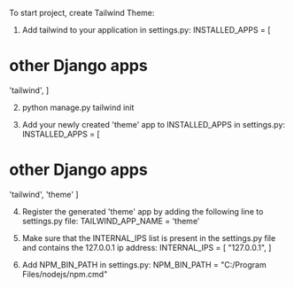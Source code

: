 To start project, create Tailwind Theme:

1. Add tailwind to your application in settings.py:
  INSTALLED_APPS = [
  # other Django apps
  'tailwind',
]

2. python manage.py tailwind init

3. Add your newly created 'theme' app to INSTALLED_APPS in settings.py:
  INSTALLED_APPS = [
  # other Django apps
  'tailwind',
  'theme'
]

4. Register the generated 'theme' app by adding the following line to settings.py file:
   TAILWIND_APP_NAME = 'theme'

5. Make sure that the INTERNAL_IPS list is present in the settings.py file and contains the 127.0.0.1 ip address:
   INTERNAL_IPS = [
    "127.0.0.1",
]

6. Add NPM_BIN_PATH in settings.py:
   NPM_BIN_PATH = "C:/Program Files/nodejs/npm.cmd"
